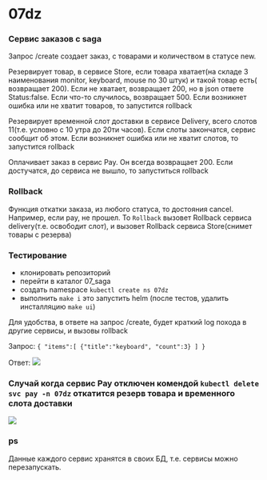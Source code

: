 # 07dz

### Сервис заказов с saga

Запрос /create создает заказ, с товарами и количеством в статусе new.

Резервирует товар, в сервисе Store, если товара хватает(на складе 3 наименования monitor, keyboard, mouse по 30 штук) и
такой товар есть( возвращает 200). Если не хватает, возвращает 200, но в json ответе Status:false. Если что-то
случилось, возвращает 500.
Если возникнет ошибка или не хватит товаров, то запустится rollback

Резервирует временной слот доставки в сервисе Delivery, всего слотов 11(т.е. условно с 10 утра до 20ти часов). Если
слоты закончатся, сервис сообщит об этом.
Если возникнет ошибка или не хватит слотов, то запустится rollback

Оплачивает заказ в сервис Pay. Он всегда возвращает 200.
Если достучатся, до сервиса не вышло, то запуститься rollback

### Rollback

Функция откатки заказа, из любого статуса, то достояния cancel.
Например, если pay, не прошел. То `Rollback` вызовет Rollback сервиса delivery(т.е. освободит слот), и вызовет Rollback
сервиса Store(снимет товары с резерва)

### Тестирование

- клонировать репозиторий
- перейти в каталог 07_saga
- создать namespace `kubectl create ns 07dz`
- выполнить `make i` это запустить helm (после тестов, удалить инсталляцию `make ui`)

Для удобства, в ответе на запрос /create, будет краткий log похода в другие сервисы, и вызовы rollback

Запрос:
`{
"items":[
{"title":"keyboard", "count":3}
]
}`

Ответ:
![](/img/test_success_all.png)

### Случай когда сервис Pay отключен комендой  `kubectl delete svc pay -n 07dz` откатится резерв товара и временного слота доставки 

![](/img/test_disable_pay.png)

### ps 
Данные каждого сервис хранятся в своих БД, т.е. сервисы можно перезапускать.


